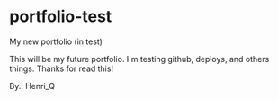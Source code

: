 # portfolio-test
 My new portfolio (in test)

This will be my future portfolio. I'm testing github, deploys, and others things. Thanks for read this!

By.: Henri_Q
